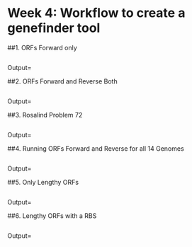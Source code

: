 # Week 4: Workflow to create a genefinder tool

##1. ORFs Forward only


```

```

Output=

##2. ORFs Forward and Reverse Both

```

```

Output=

##3. Rosalind Problem 72

```

```

Output=

##4. Running ORFs Forward and Reverse for all 14 Genomes 
 
```

```

Output=
 
##5. Only Lengthy ORFs

```

```

Output= 

##6. Lengthy ORFs with a RBS 

```

```

Output= 
